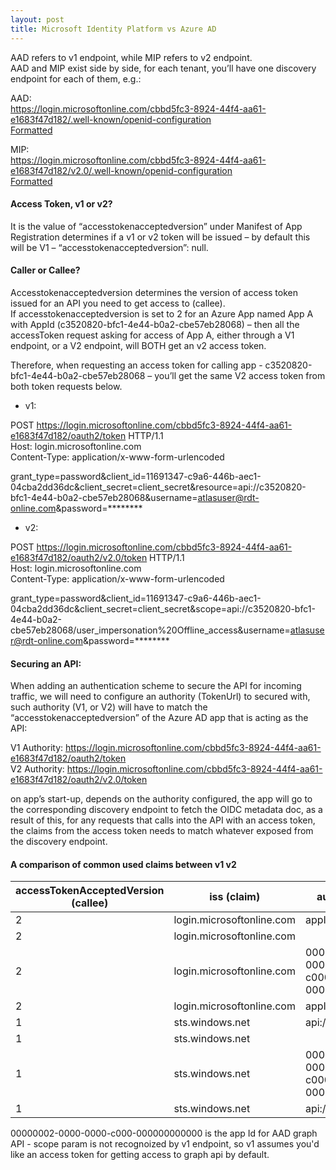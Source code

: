 ```yaml
---
layout: post
title: Microsoft Identity Platform vs Azure AD
---
```


AAD refers to v1 endpoint, while MIP refers to v2 endpoint.  
AAD and MIP exist side by side, for each tenant, you’ll have one discovery endpoint for each of them, e.g.:

AAD:  
https://login.microsoftonline.com/cbbd5fc3-8924-44f4-aa61-e1683f47d182/.well-known/openid-configuration  
[Formatted](https://raw.githubusercontent.com/lnhzd/lnhzd.github.io/master/resources/2020-09-03_discovery_v1)

MIP:  
https://login.microsoftonline.com/cbbd5fc3-8924-44f4-aa61-e1683f47d182/v2.0/.well-known/openid-configuration  
[Formatted](https://raw.githubusercontent.com/lnhzd/lnhzd.github.io/master/resources/2020-09-03_discovery_v2)  
 
#### Access Token, v1 or v2?
It is the value of “accesstokenacceptedversion” under Manifest of App Registration determines if a v1 or v2 token will be issued – by default this will be V1 – “accesstokenacceptedversion”: null.

#### Caller or Callee?
Accesstokenacceptedversion determines the version of access token issued for an API you need to get access to (callee).  
If accesstokenacceptedversion is set to 2 for an Azure App named App A with AppId (c3520820-bfc1-4e44-b0a2-cbe57eb28068) – then all the accessToken request asking for access of App A, either through a V1 endpoint, or a V2 endpoint, will BOTH get an v2 access token.

Therefore, when requesting an access token for calling app - c3520820-bfc1-4e44-b0a2-cbe57eb28068 – you’ll get the same V2 access token from both token requests below.

* v1:

POST https://login.microsoftonline.com/cbbd5fc3-8924-44f4-aa61-e1683f47d182/oauth2/token HTTP/1.1  
Host: login.microsoftonline.com  
Content-Type: application/x-www-form-urlencoded  

grant_type=password&client_id=11691347-c9a6-446b-aec1-04cba2dd36dc&client_secret=client_secret&resource=api://c3520820-bfc1-4e44-b0a2-cbe57eb28068&username=atlasuser@rdt-online.com&password=********

* v2:

POST https://login.microsoftonline.com/cbbd5fc3-8924-44f4-aa61-e1683f47d182/oauth2/v2.0/token HTTP/1.1  
Host: login.microsoftonline.com  
Content-Type: application/x-www-form-urlencoded  

grant_type=password&client_id=11691347-c9a6-446b-aec1-04cba2dd36dc&client_secret=client_secret&scope=api://c3520820-bfc1-4e44-b0a2-cbe57eb28068/user_impersonation%20Offline_access&username=atlasuser@rdt-online.com&password=********


#### Securing an API:
When adding an authentication scheme to secure the API for incoming traffic, we will need to configure an authority (TokenUrl) to secured with, such authority (V1, or V2) will have to match the “accesstokenacceptedversion” of the Azure AD app that is acting as the API:

V1 Authority: https://login.microsoftonline.com/cbbd5fc3-8924-44f4-aa61-e1683f47d182/oauth2/token  
V2 Authority: https://login.microsoftonline.com/cbbd5fc3-8924-44f4-aa61-e1683f47d182/oauth2/v2.0/token  

on app’s start-up, depends on the authority configured, the app will go to the corresponding discovery endpoint to fetch the OIDC metadata doc, as a result of this, for any requests that calls into the API with an access token, the claims from the access token needs to match whatever exposed from the discovery endpoint. 

#### A comparison of common used claims between v1 v2

| accessTokenAcceptedVersion   (callee) | iss (claim)               | aud (claim)                          | token endpoint | param    | resp |
|---------------------------------------|---------------------------|--------------------------------------|----------------|----------|------|
| 2                                     | login.microsoftonline.com | appId (Guid)                         | v2.0           | scope    | 200  |
| 2                                     | login.microsoftonline.com |                                      | v2.0           | resource | 400  |
| 2                                     | login.microsoftonline.com | 00000002-0000-0000-c000-000000000000 | v1.0           | scope    | 200  |
| 2                                     | login.microsoftonline.com | appId (Guid)                         | v1.0           | resource | 200  |
| 1                                     | sts.windows.net           | api://appid*                         | v2.0           | scope    | 200  |
| 1                                     | sts.windows.net           |                                      | v2.0           | resource | 400  |
| 1                                     | sts.windows.net           | 00000002-0000-0000-c000-000000000000 | v1.0           | scope    | 200  |
| 1                                     | sts.windows.net           | api://appid*                         | v1.0           | resource | 200  |


00000002-0000-0000-c000-000000000000 is the app Id for AAD graph API - scope param is not recognoized by v1 endpoint, so v1 assumes you'd like an access token for getting access to graph api by default.


